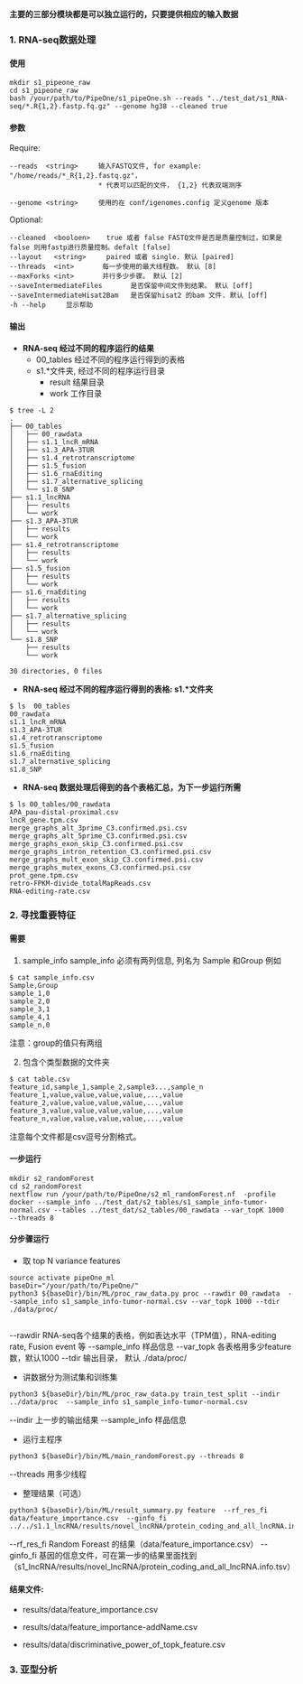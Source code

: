 __主要的三部分模块都是可以独立运行的，只要提供相应的输入数据__

### 1. RNA-seq数据处理

####  使用
```
mkdir s1_pipeone_raw
cd s1_pipeone_raw
bash /your/path/to/PipeOne/s1_pipeOne.sh --reads "../test_dat/s1_RNA-seq/*.R{1,2}.fastp.fq.gz" --genome hg38 --cleaned true
```
#### 参数
Require:
```
--reads  <string>     输入FASTQ文件, for example: "/home/reads/*_R{1,2}.fastq.gz"，
                      * 代表可以匹配的文件， {1,2} 代表双端测序

--genome <string>     使用的在 conf/igenomes.config 定义genome 版本
```
Optional:
```
--cleaned  <booloen>    true 或者 false FASTQ文件是否是质量控制过，如果是false 则用fastp进行质量控制。defalt [false]
--layout   <string>     paired 或者 single. 默认 [paired]
--threads  <int>       每一步使用的最大线程数。 默认 [8]
--maxForks <int>       并行多少步骤。 默认 [2]
--saveIntermediateFiles       是否保留中间文件到结果。 默认 [off]
--saveIntermediateHisat2Bam   是否保留hisat2 的bam 文件. 默认 [off]
-h --help     显示帮助
```


#### 输出

* __RNA-seq 经过不同的程序运行的结果__
    * 00_tables 经过不同的程序运行得到的表格
    * s1.*文件夹, 经过不同的程序运行目录
      * result 结果目录
      * work 工作目录
```
$ tree -L 2
.
├── 00_tables
│   ├── 00_rawdata
│   ├── s1.1_lncR_mRNA
│   ├── s1.3_APA-3TUR
│   ├── s1.4_retrotranscriptome
│   ├── s1.5_fusion
│   ├── s1.6_rnaEditing
│   ├── s1.7_alternative_splicing
│   └── s1.8_SNP
├── s1.1_lncRNA
│   ├── results
│   └── work
├── s1.3_APA-3TUR
│   ├── results
│   └── work
├── s1.4_retrotranscriptome
│   ├── results
│   └── work
├── s1.5_fusion
│   ├── results
│   └── work
├── s1.6_rnaEditing
│   ├── results
│   └── work
├── s1.7_alternative_splicing
│   ├── results
│   └── work
└── s1.8_SNP
    ├── results
    └── work

30 directories, 0 files
```

* __RNA-seq 经过不同的程序运行得到的表格: s1.*文件夹__
```
$ ls  00_tables
00_rawdata
s1.1_lncR_mRNA
s1.3_APA-3TUR
s1.4_retrotranscriptome
s1.5_fusion
s1.6_rnaEditing
s1.7_alternative_splicing
s1.8_SNP
```


* __RNA-seq 数据处理后得到的各个表格汇总，为下一步运行所需__
```
$ ls 00_tables/00_rawdata
APA_pau-distal-proximal.csv
lncR_gene.tpm.csv
merge_graphs_alt_3prime_C3.confirmed.psi.csv
merge_graphs_alt_5prime_C3.confirmed.psi.csv
merge_graphs_exon_skip_C3.confirmed.psi.csv
merge_graphs_intron_retention_C3.confirmed.psi.csv
merge_graphs_mult_exon_skip_C3.confirmed.psi.csv
merge_graphs_mutex_exons_C3.confirmed.psi.csv
prot_gene.tpm.csv
retro-FPKM-divide_totalMapReads.csv
RNA-editing-rate.csv
```



### 2. 寻找重要特征

#### 需要
1. sample_info
sample_info 必须有两列信息, 列名为 Sample 和Group
例如
```
$ cat sample_info.csv
Sample,Group
sample_1,0
sample_2,0
sample_3,1
sample_4,1
sample_n,0
```
注意：group的值只有两组

2. 包含个类型数据的文件夹

```
$ cat table.csv
feature_id,sample_1,sample_2,sample3...,sample_n
feature_1,value,value,value,value,...,value
feature_2,value,value,value,value,...,value
feature_3,value,value,value,value,...,value
feature_n,value,value,value,value,...,value
```

注意每个文件都是csv逗号分割格式。

#### 一步运行
```
mkdir s2_randomForest
cd s2_randomForest
nextflow run /your/path/to/PipeOne/s2_ml_randomForest.nf  -profile docker --sample_info ../test_dat/s2_tables/s1_sample_info-tumor-normal.csv --tables ../test_dat/s2_tables/00_rawdata --var_topK 1000  --threads 8
```



#### 分步骤运行
* 取 top N variance features
  
```
source activate pipeOne_ml
baseDir="/your/path/to/PipeOne/"
python3 ${baseDir}/bin/ML/proc_raw_data.py proc --rawdir 00_rawdata  --sample_info s1_sample_info-tumor-normal.csv --var_topk 1000 --tdir ./data/proc/
    
```
--rawdir RNA-seq各个结果的表格，例如表达水平（TPM值），RNA-editing rate, Fusion event 等
--sample_info 样品信息
--var_topk 各表格用多少feature 数，默认1000
--tdir 输出目录， 默认 ./data/proc/

* 讲数据分为测试集和训练集
```
python3 ${baseDir}/bin/ML/proc_raw_data.py train_test_split --indir ../data/proc  --sample_info s1_sample_info-tumor-normal.csv
```
--indir 上一步的输出结果
--sample_info 样品信息


* 运行主程序
```
python3 ${baseDir}/bin/ML/main_randomForest.py --threads 8
```
--threads 用多少线程


* 整理结果（可选）
```
python3 ${baseDir}/bin/ML/result_summary.py feature  --rf_res_fi data/feature_importance.csv  --ginfo_fi ../../s1.1_lncRNA/results/novel_lncRNA/protein_coding_and_all_lncRNA.info.tsv
```
--rf_res_fi  Random Foreast 的结果（data/feature_importance.csv）
--ginfo_fi 基因的信息文件，可在第一步的结果里面找到（s1_lncRNA/results/novel_lncRNA/protein_coding_and_all_lncRNA.info.tsv）

#### __结果文件__:

* results/data/feature_importance.csv

* results/data/feature_importance-addName.csv

* results/data/discriminative_power_of_topk_feature.csv


### 3. 亚型分析